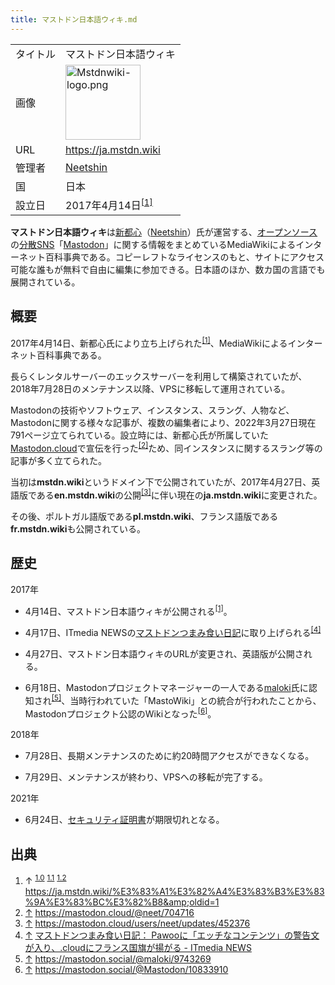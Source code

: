 ```yaml
---
title: マストドン日本語ウィキ.md
---
```

<div>

|          |                                                                                                                                                                                                                                          |
|----------|------------------------------------------------------------------------------------------------------------------------------------------------------------------------------------------------------------------------------------------|
| タイトル | マストドン日本語ウィキ                                                                                                                                                                                                                   |
| 画像     | [<img src="/images/thumb/f/fd/Mstdnwiki-logo.png/120px-Mstdnwiki-logo.png" srcset="/images/f/fd/Mstdnwiki-logo.png 1.5x" width="120" height="120" alt="Mstdnwiki-logo.png" />](/%E3%83%95%E3%82%A1%E3%82%A4%E3%83%AB:Mstdnwiki-logo.png) |
| URL      | <a href="https://ja.mstdn.wiki" rel="nofollow">https://ja.mstdn.wiki</a>                                                                                                                                                                 |
| 管理者   | <a href="https://mastodon.social/@neet" rel="nofollow">Neetshin</a>                                                                                                                                                                      |
| 国       | 日本                                                                                                                                                                                                                                     |
| 設立日   | 2017年4月14日<sup>[\[1\]](#cite_note-start-1)</sup>                                                                                                                                                                                      |

  
**マストドン日本語ウィキ**は[新都心](/%E6%96%B0%E9%83%BD%E5%BF%83 "新都心")（[Neetshin](/%E5%88%A9%E7%94%A8%E8%80%85:Neetshin "利用者:Neetshin")）氏が運営する、[オープンソース](/%E3%82%AA%E3%83%BC%E3%83%97%E3%83%B3%E3%82%BD%E3%83%BC%E3%82%B9 "オープンソース")の[分散SNS](/%E5%88%86%E6%95%A3SNS "分散SNS")「[Mastodon](/Mastodon "Mastodon")」に関する情報をまとめているMediaWikiによるインターネット百科事典である。コピーレフトなライセンスのもと、サイトにアクセス可能な誰もが無料で自由に編集に参加できる。日本語のほか、数カ国の言語でも展開されている。

## 概要

2017年4月14日、新都心氏により立ち上げられた<sup>[\[1\]](#cite_note-start-1)</sup>、MediaWikiによるインターネット百科事典である。

長らくレンタルサーバーのエックスサーバーを利用して構築されていたが、2018年7月28日のメンテナンス以降、VPSに移転して運用されている。

Mastodonの技術やソフトウェア、インスタンス、スラング、人物など、Mastodonに関する様々な記事が、複数の編集者により、2022年3月27日現在791ページ立てられている。設立時には、新都心氏が所属していた[Mastodon.cloud](/Mastodon.cloud "Mastodon.cloud")で宣伝を行った<sup>[\[2\]](#cite_note-2)</sup>ため、同インスタンスに関するスラング等の記事が多く立てられた。

当初は**mstdn.wiki**というドメイン下で公開されていたが、2017年4月27日、英語版である**en.mstdn.wiki**の公開<sup>[\[3\]](#cite_note-3)</sup>に伴い現在の**ja.mstdn.wiki**に変更された。

その後、ポルトガル語版である**pl.mstdn.wiki**、フランス語版である**fr.mstdn.wiki**も公開されている。

## 歴史

2017年

-   4月14日、マストドン日本語ウィキが公開される<sup>[\[1\]](#cite_note-start-1)</sup>。

<!-- -->

-   4月17日、ITmedia NEWSの[マストドンつまみ食い日記](/%E3%83%9E%E3%82%B9%E3%83%88%E3%83%89%E3%83%B3%E3%81%A4%E3%81%BE%E3%81%BF%E9%A3%9F%E3%81%84%E6%97%A5%E8%A8%98 "マストドンつまみ食い日記")に取り上げられる<sup>[\[4\]](#cite_note-4)</sup>

<!-- -->

-   4月27日、マストドン日本語ウィキのURLが変更され、英語版が公開される。

<!-- -->

-   6月18日、Mastodonプロジェクトマネージャーの一人である[maloki](/Maloki "Maloki")氏に認知され<sup>[\[5\]](#cite_note-5)</sup>、当時行われていた「MastoWiki」との統合が行われたことから、Mastodonプロジェクト公認のWikiとなった<sup>[\[6\]](#cite_note-6)</sup>。

2018年

-   7月28日、長期メンテナンスのために約20時間アクセスができなくなる。

<!-- -->

-   7月29日、メンテナンスが終わり、VPSへの移転が完了する。

2021年

-   6月24日、[セキュリティ証明書](/%E3%82%BB%E3%82%AD%E3%83%A5%E3%83%AA%E3%83%86%E3%82%A3%E8%A8%BC%E6%98%8E%E6%9B%B8 "セキュリティ証明書")が期限切れとなる。

## 出典

<div>

1.  ↑ <sup>[1.0](#cite_ref-start_1-0)</sup> <sup>[1.1](#cite_ref-start_1-1)</sup> <sup>[1.2](#cite_ref-start_1-2)</sup> <a href="https://ja.mstdn.wiki/%E3%83%A1%E3%82%A4%E3%83%B3%E3%83%9A%E3%83%BC%E3%82%B8&amp;oldid=1" rel="nofollow">https://ja.mstdn.wiki/%E3%83%A1%E3%82%A4%E3%83%B3%E3%83%9A%E3%83%BC%E3%82%B8&amp;oldid=1</a>
2.  [↑](#cite_ref-2) <a href="https://mastodon.cloud/@neet/704716" rel="nofollow">https://mastodon.cloud/@neet/704716</a>
3.  [↑](#cite_ref-3) <a href="https://mastodon.cloud/users/neet/updates/452376" rel="nofollow">https://mastodon.cloud/users/neet/updates/452376</a>
4.  [↑](#cite_ref-4) <a href="http://www.itmedia.co.jp/news/articles/1704/17/news092.html" rel="nofollow">マストドンつまみ食い日記： Pawooに「エッチなコンテンツ」の警告文が入り、.cloudにフランス国旗が揚がる - ITmedia NEWS</a>
5.  [↑](#cite_ref-5) <a href="https://mastodon.social/@maloki/9743269" rel="nofollow">https://mastodon.social/@maloki/9743269</a>
6.  [↑](#cite_ref-6) <a href="https://mastodon.social/@Mastodon/10833910" rel="nofollow">https://mastodon.social/@Mastodon/10833910</a>

</div>

</div>
